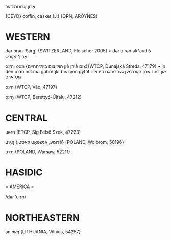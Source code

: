 אָרון
אַרונות
דער

{CEYD}
coffin, casket (J.) {ORN, ARÓYNES}

WESTERN
========

dər ɔrən 'Sarg' {SWITZERLAND, Fleischer 2005}
	•	dər ɔːrən əkʰaudiš אָרון־הקודש

oːrn, oαn {צום פֿירן פֿון הויז צום בית־החיים}{WTCP, Dunajská Streda, 47179}
	•	in den oˑαn hɔt mə gəbreŋkt bɩs cym gýtɔ́t און דעם אָרון האָט מען געברענגט ביז צום גוט־אָרט

oːrn {WTCP, Vác, 47197}

oːrn̩ {WTCP, Berettyó-Újfalu, 47212}

CENTRAL
========

uərn {ETCP, Sîg Felső Szek, 47223}

uˑʀŋ {פֿרומע, אַנשטאָט קאַסטן} {POLAND, Wolbrom, 50196}

uˑrŋ {POLAND, Warsaw, 52211}

HASIDIC
=======
= AMERICA = 

/dər ˈuːrn̩/

NORTHEASTERN
==============

an ɔ́ʀŋ {LITHUANIA, Vilnius, 54257}
